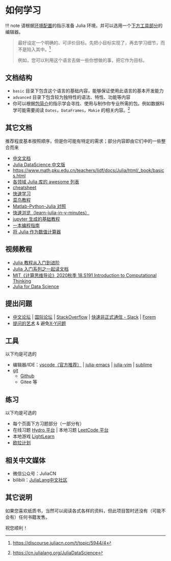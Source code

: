 # 如何学习
!!! note
	请根据[环境配置](../basic/setup_environment.md)的指示准备 Julia 环境，并可以选用一个[下方工具部分](#工具)的编辑器。

> 最好设定一个明确的、可评价目标。先把小目标实现了，再去学习细节，而不是陷入其中。[^3]
>
> 例如，您可以利用这个语言去做一些你想做的事，把它作为目标。

## 文档结构
* `basic` 目录下包含这个语言的基础内容，能够保证使用此语言的基本开发能力
* `advanced` 目录下包含较为独特性的语法、特性、功能等内容
* 你可以根据[包简介](../blog/packages/introduction.md)的指示学会寻找、使用与制作你专业所需的包。例如数据科学可能需要阅读 `Dates`，`DataFrames`，`Makie` 的相关内容。[^4]

## 其它文档
推荐程度基本按照顺序，但是你可能有特定的需求；部分内容即由它们中的一些整合而来

* [中文文档](https://docs.juliacn.com/latest/)
* [Julia DataScience 中文版](https://cn.julialang.org/JuliaDataScience)
* <https://www.math.pku.edu.cn/teachers/lidf/docs/Julia/html/_book/basics.html>
* [各领域 Julia 库的 awesome 列表](https://github.com/svaksha/Julia.jl)
* [cheatsheet](https://juliadocs.github.io/Julia-Cheat-Sheet/zh-cn/)
* [快速学习](https://learnxinyminutes.com/docs/zh-cn/julia-cn/)
* [菜鸟教程](https://www.runoob.com/julia/julia-tutorial.html)
* [Matlab-Python-Julia 对照](https://cheatsheets.quantecon.org/)
* [快速浏览（learn-julia-in-y-minutes）](https://discourse.juliacn.com/t/topic/611)
* [jupyter 生成的基础教程](https://www.math.pku.edu.cn/teachers/lidf/docs/Julia/JuliaIntro.html)
* [一本编程指南](https://github.com/Roger-luo/Brochure.jl)
* [将 Julia 作为数值计算器](https://krasjet.com/rnd.wlk/julia/)

## 视频教程
* [Julia 教程从入门到进阶](https://www.bilibili.com/video/BV1yt411c7Gm/)
* [Julia 入门系列之一起读文档](https://space.bilibili.com/356692611/channel/seriesdetail?sid=501523)
* [MIT《计算思维导论》2020秋季 18.S191 Introduction to Computational Thinking](https://www.bilibili.com/video/BV12V411m7zU/)
* [Julia for Data Science](https://www.bilibili.com/video/BV1XC4y1a7t3/)

## 提出问题
* [中文论坛](https://discourse.juliacn.com/) | [国际论坛](https://discourse.julialang.org/) | [StackOverflow](https://stackoverflow.com/) | [快速非正式通信 - Slack](https://julialang.org/slack/) | [Forem](https://forem.julialang.org/logankilpatrick/the-julia-forem-what-it-is-why-we-made-one-and-how-to-use-it-52e5)
* [提问的艺术](https://blog.csdn.net/weixin_30587025/article/details/96616932) & 避免[X-Y问题](https://coolshell.cn/articles/10804.html)

## 工具
以下均是可选的
* 编辑器/IDE：[vscode（官方推荐）](../knowledge/vscode.md) | [julia-emacs](https://github.com/JuliaEditorSupport/julia-emacs) | [julia-vim](https://github.com/JuliaEditorSupport/julia-vim) | [sublime](https://www.luogu.com.cn/blog/acking/sublime)
* [git](../knowledge/git.md)
	* [Github](../knowledge/github.md)
	* Gitee 等

## 练习
以下均是可选的
* 每个页面下方习题部分（一部分有）
* 在线习题 [Hydro 平台](../knowledge/hydrooj.md) | 本地习题 [LeetCode 平台](../packages/leetcode.md)
* 本地游戏 [LightLearn](../packages/lightlearn.md)
* [欧拉计划](http://pe-cn.github.io/)

## 相关中文媒体
* 微信公众号：JuliaCN
* bilibili：[JuliaLang中文社区](https://space.bilibili.com/356692611)

## 其它说明
如果您喜欢纸质书，当然可以阅读各式各样的资料，但此项目暂时还没有（可能不会有）任何书籍发售。

祝您顺利！

[^1]: https://discourse.juliacn.com/t/topic/159
[^2]: https://discourse.juliacn.com/t/topic/6002
[^3]: https://discourse.juliacn.com/t/topic/5944/4
[^4]: https://cn.julialang.org/JuliaDataScience
